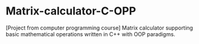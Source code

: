 # Matrix-calculator-C-OPP
[Project from computer programming course] Matrix calculator supporting basic mathematical operations written in C++ with OOP paradigms.
